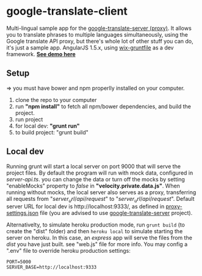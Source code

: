 # google-translate-client
Multi-lingual sample app for the [google-translate-server (proxy)](https://github.com/guyrotem/google-translate-server/).
It allows you to translate phrases to multiple languages simultaneously, using the Google translate API proxy, but there's whole lot of other stuff you can do, it's just a sample app.
AngularJS 1.5.x, using [wix-gruntfile](https://github.com/wix/wix-gruntfile) as a dev framework.
[**See demo here**](https://google-translate-client.herokuapp.com/)

## Setup

=> you must have bower and npm properlly installed on your computer.

1.  clone the repo to your computer
2.  run **"npm install"** to fetch all npm/bower dependencies, and build the project.
3.  run project
  1. for local dev: **"grunt run"**
  2. to build project: "grunt build"

## Local dev

Running grunt will start a local server on port 9000 that will serve the project files.
By default the program will run with mock data, configured in _server-api.ts_. you can change the data or turn off the mocks by setting "enableMocks" property to _false_ in **"velocity.private.data.js"**.
When running without mocks, the local server also serves as a proxy, transferring all requests from "$server_url/api/$_request_" to "$server_url/api/$_request_".
Default server URL for local dev is http://localhost:9333/, as defined in [proxy-settings.json](https://github.com/guyrotem/google-translate-client/blob/master/proxy-settings.json) file (you are advised to use [google-translate-server](https://github.com/guyrotem/google-translate-server/) project).

Alternativelty, to simulate heroku production mode, run `grunt build` (to create the "dist" folder) and then `heroku local` to simulate starting the server on heroku. In this case, an _express_ app will serve the files from the _dist_ you have just built. see "web.js" file for more info. You may config a ".env" file to override heroku production settings:
```
PORT=5000
SERVER_BASE=http://localhost:9333
```
